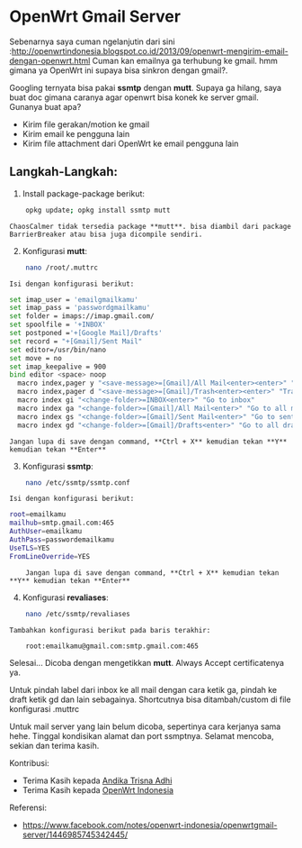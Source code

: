 # OpenWrt Gmail Server
Sebenarnya saya cuman ngelanjutin dari sini :http://openwrtindonesia.blogspot.co.id/2013/09/openwrt-mengirim-email-dengan-openwrt.html Cuman kan emailnya ga terhubung ke gmail. hmm gimana ya OpenWrt ini supaya bisa sinkron dengan gmail?.

Googling ternyata bisa pakai **ssmtp** dengan **mutt**. Supaya ga hilang, saya buat doc gimana caranya agar openwrt bisa konek ke server gmail. Gunanya buat apa?
- Kirim file gerakan/motion ke gmail
- Kirim email ke pengguna lain
- Kirim file attachment dari OpenWrt ke email pengguna lain

## Langkah-Langkah:

1. Install package-package berikut:
```bash
	opkg update; opkg install ssmtp mutt
```
	ChaosCalmer tidak tersedia package **mutt**. bisa diambil dari package BarrierBreaker atau bisa juga dicompile sendiri.
2. Konfigurasi **mutt**:
```bash
	nano /root/.muttrc 
```
	Isi dengan konfigurasi berikut:
```bash
set imap_user = 'emailgmailkamu'
set imap_pass = 'passwordgmailkamu'
set folder = imaps://imap.gmail.com/
set spoolfile = '+INBOX'
set postponed ='+[Google Mail]/Drafts'
set record = "+[Gmail]/Sent Mail"
set editor=/usr/bin/nano
set move = no 
set imap_keepalive = 900
bind editor <space> noop
  macro index,pager y "<save-message>=[Gmail]/All Mail<enter><enter>" "Archive"
  macro index,pager d "<save-message>=[Gmail]/Trash<enter><enter>" "Trash"
  macro index gi "<change-folder>=INBOX<enter>" "Go to inbox"
  macro index ga "<change-folder>=[Gmail]/All Mail<enter>" "Go to all mail"
  macro index gs "<change-folder>=[Gmail]/Sent Mail<enter>" "Go to sent Mail"
  macro index gd "<change-folder>=[Gmail]/Drafts<enter>" "Go to all draf"
```
	Jangan lupa di save dengan command, **Ctrl + X** kemudian tekan **Y** kemudian tekan **Enter**

3. Konfigurasi **ssmtp**:
```bash
	nano /etc/ssmtp/ssmtp.conf
```
	Isi dengan konfigurasi berikut:
```bash
root=emailkamu
mailhub=smtp.gmail.com:465
AuthUser=emailkamu
AuthPass=passwordemailkamu
UseTLS=YES
FromLineOverride=YES
```
        Jangan lupa di save dengan command, **Ctrl + X** kemudian tekan **Y** kemudian tekan **Enter**
4. Konfigurasi **revaliases**:
```bash
	nano /etc/ssmtp/revaliases
```
	Tambahkan konfigurasi berikut pada baris terakhir:
```bash
	root:emailkamu@gmail.com:smtp.gmail.com:465
```

Selesai...
Dicoba dengan mengetikkan **mutt**. Always Accept certificatenya ya.

Untuk pindah label dari inbox ke all mail dengan cara ketik ga, pindah ke draft ketik gd dan lain sebagainya. Shortcutnya bisa ditambah/custom di file 
konfigurasi .muttrc

Untuk mail server yang lain belum dicoba, sepertinya cara kerjanya sama hehe. Tinggal kondisikan alamat dan port ssmptnya. Selamat mencoba, sekian dan 
terima kasih.

Kontribusi:
- Terima Kasih kepada [Andika Trisna Adhi](https://www.facebook.com/GLadIatorV12.UNzip)
- Terima Kasih kepada [OpenWrt Indonesia](https://www.facebook.com/groups/openwrt)

Referensi:
- https://www.facebook.com/notes/openwrt-indonesia/openwrtgmail-server/1446985745342445/
